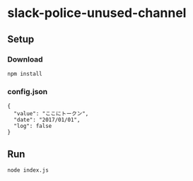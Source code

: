 # slack-police-unused-channel

## Setup

### Download

```
npm install
```

### config.json

```
{
  "value": "ここにトークン",
  "date": "2017/01/01",
  "log": false
}
```

## Run

```
node index.js
```
